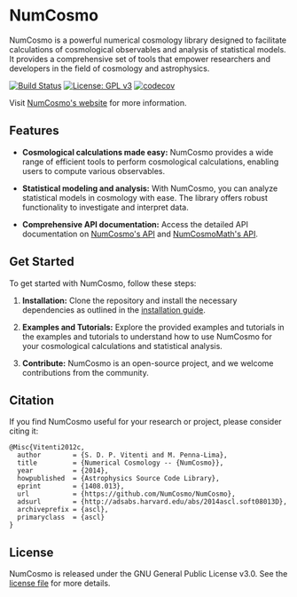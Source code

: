 # NumCosmo

NumCosmo is a powerful numerical cosmology library designed to facilitate calculations of cosmological observables and analysis of statistical models. It provides a comprehensive set of tools that empower researchers and developers in the field of cosmology and astrophysics.

[![Build Status](https://github.com/NumCosmo/NumCosmo/workflows/Build%20and%20Check/badge.svg)](https://github.com/NumCosmo/NumCosmo/actions) [![License: GPL v3](https://img.shields.io/badge/License-GPLv3-blue.svg)](https://www.gnu.org/licenses/gpl-3.0) [![codecov](https://codecov.io/gh/NumCosmo/NumCosmo/graph/badge.svg?token=FZ3PX0PKWG)](https://codecov.io/gh/NumCosmo/NumCosmo)

Visit [NumCosmo's website](https://numcosmo.readthedocs.io/en/latest/) for more information.

## Features

- **Cosmological calculations made easy:** NumCosmo provides a wide range of efficient tools to perform cosmological calculations, enabling users to compute various observables.

- **Statistical modeling and analysis:** With NumCosmo, you can analyze statistical models in cosmology with ease. The library offers robust functionality to investigate and interpret data.

- **Comprehensive API documentation:** Access the detailed API documentation on [NumCosmo's API](https://numcosmo.readthedocs.io/en/latest/reference/numcosmo/) 
and [NumCosmoMath's API](https://numcosmo.readthedocs.io/en/latest/reference/numcosmo-math/).

## Get Started

To get started with NumCosmo, follow these steps:

1. **Installation:** Clone the repository and install the necessary dependencies as outlined in the [installation guide](https://numcosmo.readthedocs.io/en/latest/install.html).

2. **Examples and Tutorials:** Explore the provided examples and tutorials in the examples and tutorials to understand how to use NumCosmo for your cosmological calculations and statistical analysis.

3. **Contribute:** NumCosmo is an open-source project, and we welcome contributions from the community.

## Citation

If you find NumCosmo useful for your research or project, please consider citing it:
```
@Misc{Vitenti2012c,
  author        = {S. D. P. Vitenti and M. Penna-Lima},
  title         = {Numerical Cosmology -- {NumCosmo}},
  year          = {2014},
  howpublished  = {Astrophysics Source Code Library},
  eprint        = {1408.013},
  url           = {https://github.com/NumCosmo/NumCosmo},
  adsurl        = {http://adsabs.harvard.edu/abs/2014ascl.soft08013D},
  archiveprefix = {ascl},
  primaryclass  = {ascl}
}
```

## License

NumCosmo is released under the GNU General Public License v3.0. See the [license file](https://github.com/NumCosmo/NumCosmo/blob/master/COPYING) for more details.

